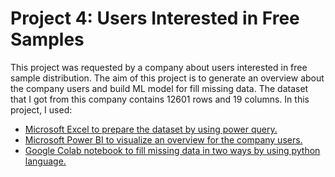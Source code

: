 # **Project 4: Users Interested in Free Samples**

This project was requested by a company about users interested in free sample distribution. The aim of this project is to generate an overview about the company users and build ML model for fill missing data. The dataset that I got from this company contains 12601 rows and 19 columns. 
In this project, I used:
* [Microsoft Excel to prepare the dataset by using power query.](https://github.com/AzizaBosaeed/Aziza_Portfolio/tree/main/Users%20Interested%20in%20Free%20Samples/Dataset)
* [Microsoft Power BI to visualize an overview for the company users.](https://app.powerbi.com/view?r=eyJrIjoiNWJkNGZiMjUtN2M2My00NzhhLTg3NzgtYTI1NTNkZjdjMDg0IiwidCI6IjJkMzE5NGUzLTE2NTQtNDZiZC1iYWUyLWFkMzdiYTExYjBhZSIsImMiOjl9)
* [Google Colab notebook to fill missing data in two ways by using python language.](https://colab.research.google.com/drive/1oA-lithnoyfqKOgd4uOGru5-PrYeYYKU?usp=sharing)
